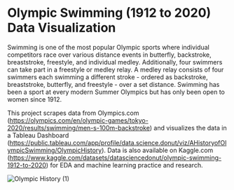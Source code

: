 # Olympic Swimming (1912 to 2020) Data Visualization

Swimming is one of the most popular Olympic sports where individual competitors race over various distance events in butterfly, backstroke, breaststroke, freestyle, and individual medley. Additionally, four swimmers can take part in a freestyle or medley relay. A medley relay consists of four swimmers each swimming a different stroke - ordered as backstroke, breaststroke, butterfly, and freestyle - over a set distance. Swimming has been a sport at every modern Summer Olympics but has only been open to women since 1912.

This project scrapes data from Olympics.com (https://olympics.com/en/olympic-games/tokyo-2020/results/swimming/men-s-100m-backstroke) and visualizes the data in a Tableau Dashboard (https://public.tableau.com/app/profile/data.science.donut/viz/AHistoryofOlympicSwimming/OlympicHistory). Data is also available on Kaggle.com (https://www.kaggle.com/datasets/datasciencedonut/olympic-swimming-1912-to-2020) for EDA and machine learning practice and research.

![Olympic History (1)](https://github.com/datasciencedonut/Olympic-Swimming-History-1912-to-2020-/assets/122229743/615f5cbf-7ebe-4b31-89aa-d75c7be95831)
